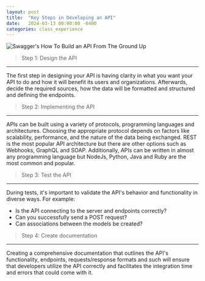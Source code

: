 ```yaml
---
layout: post
title:  "Key Steps in Developing an API"
date:   2024-03-13 00:00:00 -0400
categories: class_experience
---
```


![Swagger's How To Build an API From The Ground Up](https://static1.smartbear.co/swagger/media/blog/wp-hub/inspect-image.png)

> Step 1: Design the API
---
The first step in designing your API is having clarity in what you want your API to do and how it will benefit its users and organizations. Afterwards, decide the required sources, how the data will be formatted and structured and defining the endpoints.

> Step 2: Implementing the API
---
APIs can be built using a variety of protocols, programming languages and architectures. Choosing the appropriate protocol depends on factors like scalability, performance, and the nature of the data being exchanged. REST is the most popular API architecture but there are other options such as Webhooks, GraphQL and SOAP. Additionally, APIs can be written in almost any programming language but NodeJs, Python, Java and Ruby are the most common and popular. 

> Step 3: Test the API
---
During tests, it's important to validate the API's behavior and functionality in diverse ways. For example:
- Is the API connecting to the server and endpoints correctly?
- Can you successfully send a POST request?
- Can associations between the models be created?


> Step 4: Create documentation
---
Creating a comprehensive documentation that outlines the API's functionality, endpoints, requests/response formats and such will ensure that developers utilize the API correctly and facilitates the integration time and errors that could come with it. 
